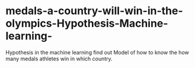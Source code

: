 # medals-a-country-will-win-in-the-olympics-Hypothesis-Machine-learning-
Hypothesis in the machine learning
find out Model of how to know the how many medals athletes win in which country.
